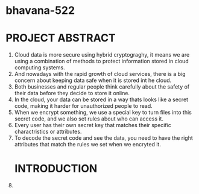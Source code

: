 # bhavana-522

<h1> PROJECT ABSTRACT</h1>
    <p>
      <ol>
        <li>Cloud data is more secure using hybrid cryptograghy, it means we are using a combination of methods to protect information stored in cloud computing systems.</li>
          <li>And nowadays with the rapid growth of cloud services, there is a big concern about keeping data safe when it is stored int he cloud.</li>
          <li>Both businesses and regular people think carefully about the safety of their data before they decide to store it online.</li>
          <li>In the cloud, your data can be stored in a way thats looks like a secret code, making it harder for unauthorized people to read.</li>
          <li>When we encrypt something, we use a special key to turn files into this secret code, and we also set rules about who can access it.</li>
          <li>Every user has their own secret key that matches their specific charactristics or attributes.</li>
          <li>To decode the secret code and see the data, you need to have the right attributes that match the rules we set when we encryted it.</li>
    </p>
    <h1> INTRODUCTION </h1>
<p>
    <Dot>
<li></li>
